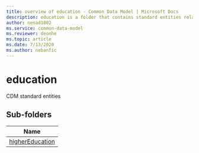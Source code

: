 ```yaml
---
title: overview of education - Common Data Model | Microsoft Docs
description: education is a folder that contains standard entities related to the Common Data Model.
author: nenad1002
ms.service: common-data-model
ms.reviewer: deonhe
ms.topic: article
ms.date: 7/13/2020
ms.author: nebanfic
---
```


# education

CDM standard entities  

## Sub-folders

|Name|
|---|
|[higherEducation](higherEducation/overview.md)|



